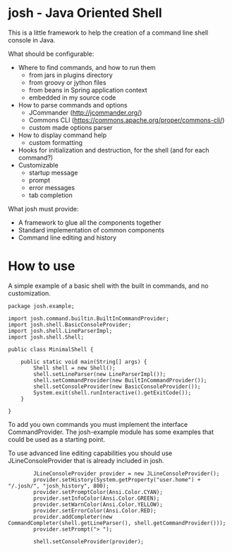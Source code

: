 # josh - Java Oriented Shell

This is a little framework to help the creation of a command line shell console in Java.

What should be configurable:

* Where to find commands, and how to run them
    * from jars in plugins directory
    * from groovy or jython files
    * from beans in Spring application context
    * embedded in my source code
* How to parse commands and options
    * JCommander (http://jcommander.org/)
    * Commons CLI (https://commons.apache.org/proper/commons-cli/)
    * custom made options parser
* How to display command help
    * custom formatting
* Hooks for initialization and destruction, for the shell (and for each command?)
* Customizable
    * startup message
    * prompt
    * error messages
    * tab completion

What josh must provide:

* A framework to glue all the components together
* Standard implementation of common components
* Command line editing and history

# How to use

A simple example of a basic shell with the built in commands, and no customization.

```
package josh.example;

import josh.command.builtin.BuiltInCommandProvider;
import josh.shell.BasicConsoleProvider;
import josh.shell.LineParserImpl;
import josh.shell.Shell;

public class MinimalShell {

    public static void main(String[] args) {
        Shell shell = new Shell();
        shell.setLineParser(new LineParserImpl());
        shell.setCommandProvider(new BuiltInCommandProvider());
        shell.setConsoleProvider(new BasicConsoleProvider());
        System.exit(shell.runInteractive().getExitCode());
    }

}
```

To add you own commands you must implement the interface CommandProvider.
The josh-example module has some examples that could be used as a starting point.

To use advanced line editing capabilities you should use JLineConsoleProvider that is already included in josh.

```
        JLineConsoleProvider provider = new JLineConsoleProvider();
        provider.setHistory(System.getProperty("user.home") + "/.josh/", "josh_history", 800);
        provider.setPromptColor(Ansi.Color.CYAN);
        provider.setInfoColor(Ansi.Color.GREEN);
        provider.setWarnColor(Ansi.Color.YELLOW);
        provider.setErrorColor(Ansi.Color.RED);
        provider.addCompleter(new CommandCompleter(shell.getLineParser(), shell.getCommandProvider()));
        provider.setPrompt("> ");

        shell.setConsoleProvider(provider);
```
